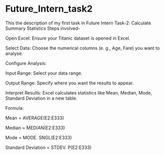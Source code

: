 # Future_Intern_task2
This the description of my first task in Future Intern
Task-2: Calculate Summary Statistics
Steps involved-

Open Excel: Ensure your Titanic dataset is opened in Excel.

Select Data: Choose the numerical columns (e. g., Age, Fare) you want to analyse.

Configure Analysis:

Input Range: Select your data range.

Output Range: Specify where you want the results to appear.

Interpret Results: Excel calculates statistics like Mean, Median, Mode, Standard Deviation in a new table.

Formula:

Mean = AVERAGE(E2:E333)

Median = MEDIAN(E2:E333)

Mode = MODE. SNGL(E2:E333)

Standard Deviation = STDEV. P(E2:E333)
